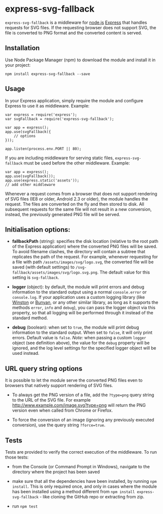 # express-svg-fallback

`express-svg-fallback` is a middleware for [node.js](https://nodejs.org/) [Express](http://expressjs.com/) that handles requests for SVG files. If the requesting browser does not support SVG, the file is converted to PNG format and the converted content is served.

## Installation

Use Node Package Manager (npm) to download the module and install it in your project:

    npm install express-svg-fallback --save


## Usage

In your Express application, simply require the module and configure Express to use it as middleware. Example:

    var express = require('express');
    var svgFallback = require('express-svg-fallback');
    
    var app = express();
    app.use(svgFallback({
        // options
    }));
    
    app.listen(process.env.PORT || 80);

If you are including middleware for serving static files, `express-svg-fallback` must be used before the other middleware. Example:

    var app = express();
    app.use(svgFallback());
    app.use(express.static('assets'));
    // add other middleware
    
Whenever a request comes from a browser that does not support rendering of SVG files (IE8 or older, Android 2.3 or older), the module handles the request. The files are converted on the fly and then stored to disk. All subsequent requests for the same file will not result in a new conversion, instead, the previously generated PNG file will be served.


## Initialisation options:

 - **fallbackPath** (string): specifies the disk location (relative to the root path of the Express application) where the converted PNG files will be saved. To avoid filename clashes, the directory will contain a subtree that replicates the path of the request. For example, whenever requesting for a file with path `/assets/images/svg/logo.svg`, the converted file will be saved (with default settings) to `/svg-fallback/assets/images/svg/logo.svg.png`. The default value for this setting is `svg-fallback`.

 - **logger** (object): by default, the module will print errors and debug information to the standard output using a normal `console.error` or `console.log`. If your application uses a custom logging library (like [Winston](https://github.com/winstonjs/winston) or [Bunyan](https://github.com/trentm/node-bunyan), or any other similar library, as long as it supports the methods `error`, `info` and `debug`), you can pass the logger object via this property, so that all logging will be performed through it instead of the standard method.

 - **debug** (boolean): when set to `true`, the module will print debug information to the standard output. When set to `false`, it will only print errors. Default value is `false`. *Note:* when passing a custom `logger` object (see definition above), the value for the `debug` property will be ignored, and the log level settings for the specified logger object will be used instead.


## URL query string options

It is possible to let the module serve the converted PNG files even to browsers that natively support rendering of SVG files.

 - To always get the PNG version of a file, add the `?type=png` query string to the URL of the SVG file. For example http://www.example.com/image.svg?type=png will return the PNG version even when called from Chrome or Firefox.

 - To force the conversion of an image (ignoring any previously executed conversion), use the query string `?force=true`.


## Tests

Tests are provided to verify the correct execution of the middleware. To run those tests:

 - from the Console (or Command Prompt in Windows), navigate to the directory where the project has been saved

 - make sure that all the dependencies have been installed, by running `npm install`. This is only required once, and only in cases where the module has been installed using a method different from `npm install express-svg-fallback` - like cloning the GitHub repo or extracting from zip.

 - run `npm test`